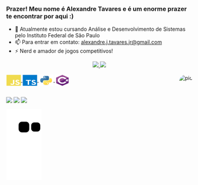 ### Prazer! Meu nome é Alexandre Tavares e é um enorme prazer te encontrar por aqui :) 


- 🔭 Atualmente estou cursando Análise e Desenvolvimento de Sistemas pelo Instituto Federal de São Paulo
- 📫 Para entrar em contato: alexandre.j.tavares.jr@gmail.com
- ⚡ Nerd e amador de jogos competitivos!


<div align="center">
  <a href="https://beacons.ai//alexandre-tvrs">
  <img height="180em" src="https://github-readme-stats.vercel.app/api?username=alexandre-tvrs&show_icons=true&theme=dark&include_all_commits=true&count_private=true"/>
  <img height="180em" src="https://github-readme-stats.vercel.app/api/top-langs/?username=alexandre-tvrs&layout=compact&langs_count=7&theme=dark"/>
</div>
<div style="display: inline_block"><br>
  <img align="center" alt="Js" height="30" width="40" src="https://raw.githubusercontent.com/devicons/devicon/master/icons/javascript/javascript-plain.svg">
  <img align="center" alt="Ts" height="30" width="40" src="https://raw.githubusercontent.com/devicons/devicon/master/icons/typescript/typescript-plain.svg">
  <img align="center" alt="Python" height="30" width="40" src="https://raw.githubusercontent.com/devicons/devicon/master/icons/python/python-original.svg">
  <img align="center" alt="Csharp" height="30" width="40" src="https://raw.githubusercontent.com/devicons/devicon/master/icons/csharp/csharp-original.svg">
  <img align="right" alt="pic" height="150" style="border-radius:50px;" src="https://i.pinimg.com/originals/cf/53/e4/cf53e43bd067d4f4cbe6379bba4935cf.jpg">
</div>
  
  ##
 
<div> 

  <a href="https://www.instagram.com/dev.alexandre_tvrs/" target="_blank"><img src="https://img.shields.io/badge/-Instagram-%23E4405F?style=for-the-badge&logo=instagram&logoColor=white" target="_blank"></a>
  <a href = "alexandre.j.tavares.jr@gmail.com"><img src="https://img.shields.io/badge/-Gmail-%23333?style=for-the-badge&logo=gmail&logoColor=white" target="_blank"></a>
  <a href="https://www.linkedin.com/in/alexandre-tavares-17239a19a/" target="_blank"><img src="https://img.shields.io/badge/-LinkedIn-%230077B5?style=for-the-badge&logo=linkedin&logoColor=white" target="_blank"></a> 
 
  ![Snake animation](https://github.com/alexandre-tvrs/alexandre-tvrs/blob/output/github-contribution-grid-snake.svg)
 
</div>

